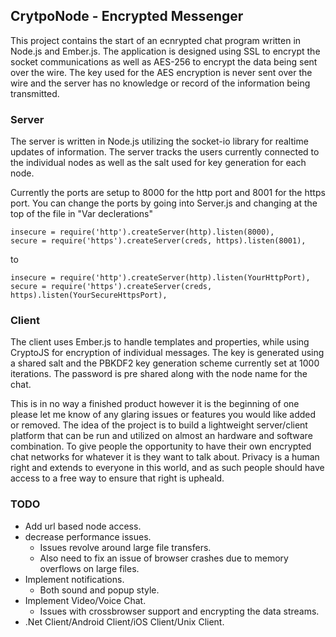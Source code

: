 ﻿## CrytpoNode - Encrypted Messenger

This project contains the start of an ecnrypted chat program written in Node.js and Ember.js. The application is designed using SSL to encrypt the socket communications as well as AES-256 to encrypt the data being sent over the wire. The key used for the AES encryption is never sent over the wire and the server has no knowledge or record of the information being transmitted.

### Server
The server is written in Node.js utilizing the socket-io library for realtime updates of information. The server tracks the users currently connected to the individual nodes as well as the salt used for key generation for each node.

Currently the ports are setup to 8000 for the http port and 8001 for the https port. You can change the ports by going into Server.js and changing at the top of the file in "Var declerations"

    insecure = require('http').createServer(http).listen(8000),
    secure = require('https').createServer(creds, https).listen(8001),

to 

    insecure = require('http').createServer(http).listen(YourHttpPort),
    secure = require('https').createServer(creds, https).listen(YourSecureHttpsPort),

### Client
The client uses Ember.js to handle templates and properties, while using CryptoJS for encryption of individual messages. The key is generated using a shared salt and the PBKDF2 key generation scheme currently set at 1000 iterations. The password is pre shared  along with the node name for the chat.

This is in no way a finished product however it is the beginning of one please let me know of any glaring issues or features you would like added or removed. The idea of the project is to build a lightweight server/client platform that can be run and utilized on almost an hardware and software combination. To give people the opportunity to have their own encrypted chat networks for whatever it is they want to talk about. Privacy is a human right and extends to everyone in this world, and as such people should have access to a free way to ensure that right is upheald.

### TODO
- Add url based node access.
- decrease performance issues.
  - Issues revolve around large file transfers.
  - Also need to fix an issue of browser crashes due to memory overflows on large files.
- Implement notifications.
  - Both sound and popup style.
- Implement Video/Voice Chat.
  - Issues with crossbrowser support and encrypting the data streams. 
- .Net Client/Android Client/iOS Client/Unix Client.
